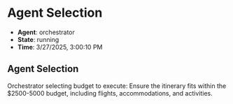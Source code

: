 # Agent Selection

- **Agent**: orchestrator
- **State**: running
- **Time**: 3/27/2025, 3:00:10 PM

## Agent Selection

Orchestrator selecting budget to execute: Ensure the itinerary fits within the $2500-5000 budget, including flights, accommodations, and activities.

